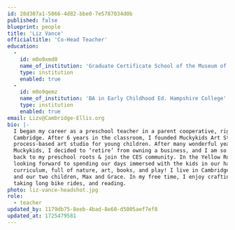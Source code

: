 ```yaml
---
id: 28d307a1-5066-4d82-bbe0-7e5787034d0b
published: false
blueprint: people
title: 'Liz Vance'
officialtitle: 'Co-Head Teacher'
education:
  -
    id: m0o9xmd0
    name_of_institution: 'Graduate Certificate School of the Museum of Fine Arts'
    type: institution
    enabled: true
  -
    id: m0o9qemz
    name_of_institution: 'BA in Early Childhood Ed. Hampshire College'
    type: institution
    enabled: true
email: Lizv@Cambridge-Ellis.org
bio: |-
  I began my career as a preschool teacher in a parent cooperative, right here in
  Cambridge. After 6 years in the classroom, I founded Muckykids Art Studio, a
  process-based art studio for young children. After many wonderful years at
  Muckykids, I decided to ‘retire’ from owning a business, and I am so excited to get
  back to my preschool roots & join the CES community. In the Yellow Room, I’m
  looking forward to spending our days immersed with the kids in our hands-on
  curriculum, full of nature, art, books, and play! I live in Cambridge with my husband
  and our two children, Max and Grace. In my free time, I enjoy crafting, walking,
  taking long bike rides, and reading.
photo: liz-vance-headshot.jpg
role:
  - teacher
updated_by: 1179db75-8eeb-4bad-8e60-d5005aef7ef8
updated_at: 1725479581
---
```

